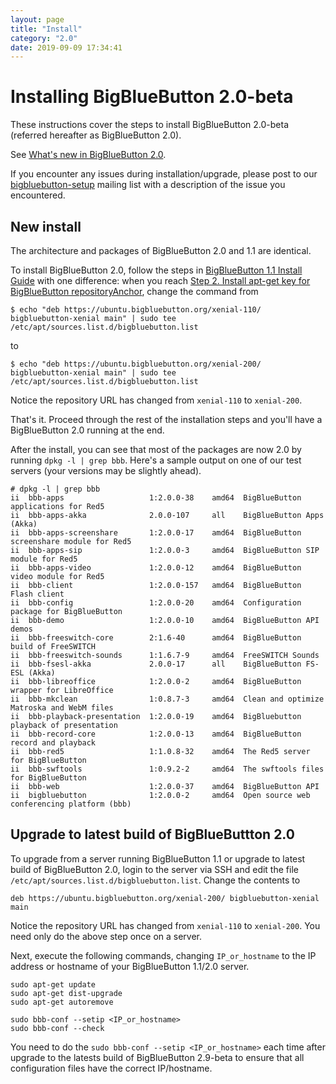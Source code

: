 ```yaml
---
layout: page
title: "Install"
category: "2.0"
date: 2019-09-09 17:34:41
---
```


# Installing BigBlueButton 2.0-beta

These instructions cover the steps to install BigBlueButton 2.0-beta (referred hereafter as BigBlueButton 2.0).

See [What's new in BigBlueButton 2.0](/2.0/20overview.html).

If you encounter any issues during installation/upgrade, please post to our [bigbluebutton-setup](https://groups.google.com/forum/#!forum/bigbluebutton-setup) mailing list with a description of the issue you encountered.


## New install

The architecture and packages of BigBlueButton 2.0 and 1.1 are identical. 

To install BigBlueButton 2.0, follow the steps in [BigBlueButton 1.1 Install Guide](/install/install.html) with one difference: when you reach [Step 2. Install apt-get key for BigBlueButton repositoryAnchor](/install/install.html#install-apt-get-key-for-bigbluebutton-repository), change the command from

~~~
$ echo "deb https://ubuntu.bigbluebutton.org/xenial-110/ bigbluebutton-xenial main" | sudo tee /etc/apt/sources.list.d/bigbluebutton.list
~~~

to

~~~
$ echo "deb https://ubuntu.bigbluebutton.org/xenial-200/ bigbluebutton-xenial main" | sudo tee /etc/apt/sources.list.d/bigbluebutton.list
~~~

Notice the repository URL has changed from `xenial-110` to `xenial-200`.

That's it.  Proceed through the rest of the installation steps and you'll have a BigBlueButton 2.0 running at the end.  

After the install, you can see that most of the packages are now 2.0 by running `dpkg -l | grep bbb`.  Here's a sample output on one of our test servers (your versions may be slightly ahead).

~~~
# dpkg -l | grep bbb
ii  bbb-apps                   1:2.0.0-38    amd64  BigBlueButton applications for Red5
ii  bbb-apps-akka              2.0.0-107     all    BigBlueButton Apps (Akka)
ii  bbb-apps-screenshare       1:2.0.0-17    amd64  BigBlueButton screenshare module for Red5
ii  bbb-apps-sip               1:2.0.0-3     amd64  BigBlueButton SIP module for Red5
ii  bbb-apps-video             1:2.0.0-12    amd64  BigBlueButton video module for Red5
ii  bbb-client                 1:2.0.0-157   amd64  BigBlueButton Flash client
ii  bbb-config                 1:2.0.0-20    amd64  Configuration package for BigBlueButton
ii  bbb-demo                   1:2.0.0-10    amd64  BigBlueButton API demos
ii  bbb-freeswitch-core        2:1.6-40      amd64  BigBlueButton build of FreeSWITCH
ii  bbb-freeswitch-sounds      1:1.6.7-9     amd64  FreeSWITCH Sounds
ii  bbb-fsesl-akka             2.0.0-17      all    BigBlueButton FS-ESL (Akka)
ii  bbb-libreoffice            1:2.0.0-2     amd64  BigBlueButton wrapper for LibreOffice
ii  bbb-mkclean                1:0.8.7-3     amd64  Clean and optimize Matroska and WebM files
ii  bbb-playback-presentation  1:2.0.0-19    amd64  BigBluebutton playback of presentation
ii  bbb-record-core            1:2.0.0-13    amd64  BigBlueButton record and playback
ii  bbb-red5                   1:1.0.8-32    amd64  The Red5 server for BigBlueButton
ii  bbb-swftools               1:0.9.2-2     amd64  The swftools files for BigBlueButton
ii  bbb-web                    1:2.0.0-37    amd64  BigBlueButton API
ii  bigbluebutton              1:2.0.0-2     amd64  Open source web conferencing platform (bbb)
~~~


## Upgrade to latest build of BigBlueButtton 2.0

To upgrade from a server running BigBlueButton 1.1 or upgrade to latest build of BigBlueButton 2.0, login to the server via SSH and edit the file `/etc/apt/sources.list.d/bigbluebutton.list`.  Change the contents to

~~~
deb https://ubuntu.bigbluebutton.org/xenial-200/ bigbluebutton-xenial main
~~~

Notice the repository URL has changed from `xenial-110` to `xenial-200`.  You need only do the above step once on a server.

Next, execute the following commands, changing `IP_or_hostname` to the IP address or hostname of your BigBlueButton 1.1/2.0 server.

~~~
sudo apt-get update
sudo apt-get dist-upgrade
sudo apt-get autoremove

sudo bbb-conf --setip <IP_or_hostname>
sudo bbb-conf --check
~~~

You need to do the `sudo bbb-conf --setip <IP_or_hostname>` each time after upgrade to the latests build of BigBlueButton 2.9-beta to ensure that all configuration files have the correct IP/hostname.

